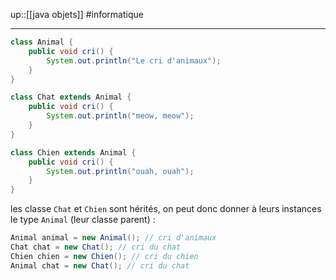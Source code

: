 up::[[java objets]]
#informatique 

----

```java
class Animal {
    public void cri() {
        System.out.println("Le cri d'animaux");
    }
}

class Chat extends Animal {
    public void cri() {
        System.out.println("meow, meow");
    }
}

class Chien extends Animal {
    public void cri() {
        System.out.println("ouah, ouah");
    }
}
```


les classe `Chat` et `Chien` sont hérités, on peut donc donner à leurs instances le type `Animal` (leur classe parent) :
```java
Animal animal = new Animal(); // cri d'animaux
Chat chat = new Chat(); // cri du chat
Chien chien = new Chien(); // cri du chien
Animal chat = new Chat(); // cri du chat
```